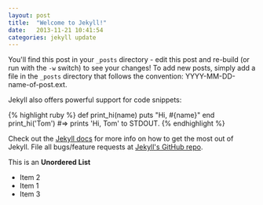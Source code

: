```yaml
---
layout: post
title:  "Welcome to Jekyll!"
date:   2013-11-21 10:41:54
categories: jekyll update
---
```


You'll find this post in your `_posts` directory - edit this post and re-build (or run with the `-w` switch) to see your changes!
To add new posts, simply add a file in the `_posts` directory that follows the convention: YYYY-MM-DD-name-of-post.ext.

Jekyll also offers powerful support for code snippets:

{% highlight ruby %}
def print_hi(name)
  puts "Hi, #{name}"
end
print_hi('Tom')
#=> prints 'Hi, Tom' to STDOUT.
{% endhighlight %}

Check out the [Jekyll docs][jekyll] for more info on how to get the most out of Jekyll. File all bugs/feature requests at [Jekyll's GitHub repo][jekyll-gh].

This is an **Unordered  List**
  * Item 2
  * Item 1
  * Item 3

[jekyll-gh]: https://github.com/mojombo/jekyll
[jekyll]:    http://jekyllrb.com

